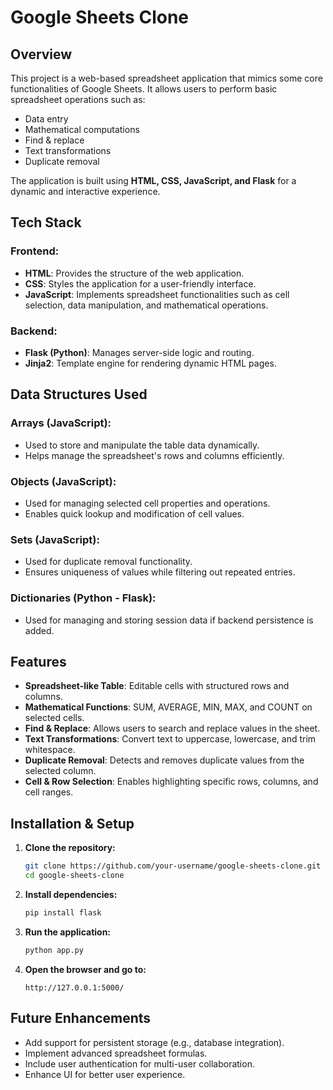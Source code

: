 # Google Sheets Clone

## Overview

This project is a web-based spreadsheet application that mimics some core functionalities of Google Sheets. It allows users to perform basic spreadsheet operations such as:

- Data entry
- Mathematical computations
- Find & replace
- Text transformations
- Duplicate removal

The application is built using **HTML, CSS, JavaScript, and Flask** for a dynamic and interactive experience.

## Tech Stack

### Frontend:
- **HTML**: Provides the structure of the web application.
- **CSS**: Styles the application for a user-friendly interface.
- **JavaScript**: Implements spreadsheet functionalities such as cell selection, data manipulation, and mathematical operations.

### Backend:
- **Flask (Python)**: Manages server-side logic and routing.
- **Jinja2**: Template engine for rendering dynamic HTML pages.

## Data Structures Used

### Arrays (JavaScript):
- Used to store and manipulate the table data dynamically.
- Helps manage the spreadsheet's rows and columns efficiently.

### Objects (JavaScript):
- Used for managing selected cell properties and operations.
- Enables quick lookup and modification of cell values.

### Sets (JavaScript):
- Used for duplicate removal functionality.
- Ensures uniqueness of values while filtering out repeated entries.

### Dictionaries (Python - Flask):
- Used for managing and storing session data if backend persistence is added.

## Features

- **Spreadsheet-like Table**: Editable cells with structured rows and columns.
- **Mathematical Functions**: SUM, AVERAGE, MIN, MAX, and COUNT on selected cells.
- **Find & Replace**: Allows users to search and replace values in the sheet.
- **Text Transformations**: Convert text to uppercase, lowercase, and trim whitespace.
- **Duplicate Removal**: Detects and removes duplicate values from the selected column.
- **Cell & Row Selection**: Enables highlighting specific rows, columns, and cell ranges.

## Installation & Setup

1. **Clone the repository:**
   ```sh
   git clone https://github.com/your-username/google-sheets-clone.git
   cd google-sheets-clone
   ```

2. **Install dependencies:**
   ```sh
   pip install flask
   ```

3. **Run the application:**
   ```sh
   python app.py
   ```

4. **Open the browser and go to:**
   ```
   http://127.0.0.1:5000/
   ```

## Future Enhancements

- Add support for persistent storage (e.g., database integration).
- Implement advanced spreadsheet formulas.
- Include user authentication for multi-user collaboration.
- Enhance UI for better user experience.
